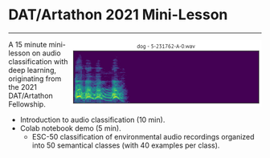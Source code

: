 # DAT/Artathon 2021 Mini-Lesson

---

<img src="esc50.gif" alt="ESC-50 clip preview" title="ESC-50 clip preview" align="right" />


A 15 minute mini-lesson on audio classification with deep learning, originating from the 2021 DAT/Artathon Fellowship. 
* Introduction to audio classification (10 min).
* Colab notebook demo (5 min). 
  * ESC-50 classification of environmental audio recordings organized into 50 semantical classes (with 40 examples per class).
